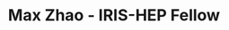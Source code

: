 ---
layout: fellow
pagetype: fellow
shortname: max-zhao0
permalink: /fellows/max-zhao0.html
fellow-name: Max Zhao
title: Max Zhao - IRIS-HEP Fellow
active: false
dates:
  start: 2022-05-30
  end: 2022-08-12
photo: /assets/images/team/fellows-2022/Max-Zhao.jpg
institution: University of California, Berkeley
e-mail: max_zhao@berkeley.edu
project_title: Efficient implementation of algorithms to reconstruct charged particles
  trajectories
project_goal: "Kalman filter based algorithms are used for many applications in the\
  \ track reconstruction process primarily for its noise reduction properties. This\
  \ project will investigate the possibility of creating a machine learning algorithm\
  \ that embeds the properties of a Kalman filter. We will explore various neural\
  \ network architectures to test their efficacy in the context of current algorithms.\
  \ Achieving higher performance through machine learning based Kalman filters would\
  \ contribute to tracking software\u2019s capability to handle expected increases\
  \ in data flow for high energy experiments.\n"
mentors:
- Johannes Wagner (UC Berkeley, LBNL)
- Heather Gray (UC Berkeley, LBNL)
proposal: /assets/pdf/fellows-2022/054-proposal-Max-Zhao.pdf
github-username: max-zhao0
presentations:
- title: Efficient implementation of algorithms to reconstruct charged particles trajectories
  date: 2022-09-21
  url: https://indico.cern.ch/event/1195271/contributions/5056095/attachments/2513330/4320436/IRIS-HEP_final_MaxZhao.pdf
  meeting: IRIS-HEP Topical Meetings
  meetingurl: https://indico.cern.ch/event/1195271/
  recordingurl: https://youtu.be/H8mwFxK7sos
  focus-area: IA
current_status: ''
linkedin-profile: https://www.linkedin.com/in/max-zhao-689b511b8/
focus-area:
challenge-area:
funding-source: nsf
---